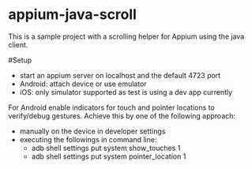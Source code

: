 # appium-java-scroll

This is a sample project with a scrolling helper for Appium using the java client.

#Setup
* start an appium server on localhost and the default 4723 port
* Android: attach device or use emulator
* iOS: only simulator supported as test is using a dev app currently

For Android enable indicators for touch and pointer locations to verify/debug gestures.
Achieve this by one of the following approach:
* manually on the device in developer settings
* executing the followings in command line:
  * adb shell settings put system show_touches 1
  * adb shell settings put system pointer_location 1